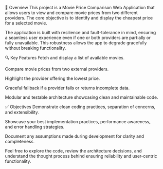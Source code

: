 📘 Overview
This project is a Movie Price Comparison Web Application that allows users to view and compare movie prices from two different providers. The core objective is to identify and display the cheapest price for a selected movie.

The application is built with resilience and fault-tolerance in mind, ensuring a seamless user experience even if one or both providers are partially or fully unavailable. This robustness allows the app to degrade gracefully without breaking functionality.

🔍 Key Features
Fetch and display a list of available movies.

Compare movie prices from two external providers.

Highlight the provider offering the lowest price.

Graceful fallback if a provider fails or returns incomplete data.

Modular and testable architecture showcasing clean and maintainable code.

✅ Objectives
Demonstrate clean coding practices, separation of concerns, and extensibility.

Showcase your best implementation practices, performance awareness, and error handling strategies.

Document any assumptions made during development for clarity and completeness.

Feel free to explore the code, review the architecture decisions, and understand the thought process behind ensuring reliability and user-centric functionality.
